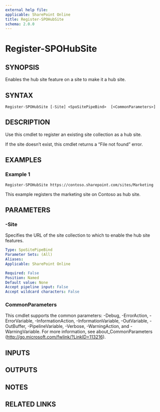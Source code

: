 ```yaml
---
external help file: 
applicable: SharePoint Online
title: Register-SPOHubSite
schema: 2.0.0
---
```


# Register-SPOHubSite

## SYNOPSIS
Enables the hub site feature on a site to make it a hub site.


## SYNTAX

```
Register-SPOHubSite [-Site] <SpoSitePipeBind>  [<CommonParameters>]
```

## DESCRIPTION
Use this cmdlet to register an existing site collection as a hub site.

If the site doesn’t exist, this cmdlet returns a “File not found” error.

## EXAMPLES

### Example 1

```
Register-SPOHubSite https://contoso.sharepoint.com/sites/Marketing
```

This example registers the marketing site on Contoso as hub site.

## PARAMETERS

### -Site
Specifies the URL of the site collection to which to enable the hub site features.

```yaml
Type: SpoSitePipeBind
Parameter Sets: (All)
Aliases: 
Applicable: SharePoint Online

Required: False
Position: Named
Default value: None
Accept pipeline input: False
Accept wildcard characters: False
```

### CommonParameters
This cmdlet supports the common parameters: -Debug, -ErrorAction, -ErrorVariable, -InformationAction, -InformationVariable, -OutVariable, -OutBuffer, -PipelineVariable, -Verbose, -WarningAction, and -WarningVariable. For more information, see about_CommonParameters (http://go.microsoft.com/fwlink/?LinkID=113216).

## INPUTS

## OUTPUTS

## NOTES

## RELATED LINKS
